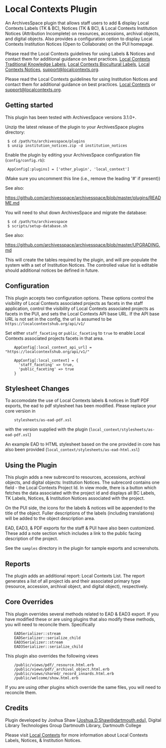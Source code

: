 # Local Contexts Plugin

An ArchivesSpace plugin that allows staff users to add & display Local Contexts
Labels (TK & BC), Notices (TK & BC), & Local Contexts Institution
Notices (Attribution Incomplete) on resources, accessions, archival objects,
and digital objects. Also provides a configuration option to display Local Contexts
Institution Notices (Open to Collaborate) on the PUI homepage.

Please read the Local Contexts guidelines for using Labels & Notices and contact them for
additional guidance on best practices.
<a href="https://localcontexts.org/labels/traditional-knowledge-labels/">Local Contexts Traditional Knowledge Labels</a>,
<a href="https://localcontexts.org/labels/biocultural-labels/">Local Contexts Biocultural Labels</a>,
<a href="https://localcontexts.org/notices/aboutnotices/">Local Contexts Notices</a>,
<a href="mailto:support@localcontexts.org">support@localcontexts.org</a>.

Please read the Local Contexts guidelines for using Institution Notices and contact them for
additional guidance on best practices.
<a href="https://localcontexts.org/notices/cultural-institution-notices/">Local Contexts</a> or
<a href="mailto:support@localcontexts.org">support@localcontexts.org</a>.

## Getting started

This plugin has been tested with ArchivesSpace versions 3.1.0+.

Unzip the latest release of the plugin to your
ArchivesSpace plugins directory:

     $ cd /path/to/archivesspace/plugins
     $ unzip institution_notices.zip -d institution_notices

Enable the plugin by editing your ArchivesSpace configuration file
(`config/config.rb`):

     AppConfig[:plugins] = ['other_plugin', 'local_context']

(Make sure you uncomment this line (i.e., remove the leading '#' if present))

See also:

  https://github.com/archivesspace/archivesspace/blob/master/plugins/README.md

You will need to shut down ArchivesSpace and migrate the database:

     $ cd /path/to/archivesspace
     $ scripts/setup-database.sh

See also:

  https://github.com/archivesspace/archivesspace/blob/master/UPGRADING.md

This will create the tables required by the plugin, and will pre-populate the
system with a set of Institution Notices. The controlled value list is editable
should additional notices be defined in future.

## Configuration

This plugin accepts two configuration options. These options control the visibility of
Local Contexts associated projects as facets in the staff application, control the visibility of Local Contexts associated projects as facets in the PUI, and sets the Local Contexts API base URL. If the API base URL
is not  set in the config, the url is assumed to be `https://localcontextshub.org/api/v1/`

Set either `staff_faceting` or `public_faceting` to `true` to
enable Local Contexts associated projects facets in that area.

```
    AppConfig[:local_context_api_url] = "https://localcontextshub.org/api/v1/"

    AppConfig[:local_context] = {
      'staff_faceting' => true,
      'public_faceting' => true
    }
```

## Stylesheet Changes

To accomodate the use of Local Contexts labels & notices in Staff PDF exports, the ead to pdf stylesheet has
been modified. Please replace your core version in
```
    stylesheets/as-ead-pdf.xsl
```

with the version supplied with the plugin (`local_context/stylesheets/as-ead-pdf.xsl`)

An example EAD to HTML stylesheet based on the one provided in core has also been provided
(`local_context/stylesheets/as-ead-html.xsl`)

## Using the Plugin
This plugin adds a new subrecord to resources, accessions, archival objects, and digital objects:
Institution Notices. The subrecord contains one field - the Local Contexts Project Id. In view mode,
there is a button which fetches the data associated with the project id and displays all
BC Labels, TK Labels, Notices, & Institution Notices associated with the project.

On the PUI side, the icons for the labels & notices will be appended to the title of the
object. Fuller descriptions of the labels (including translations) will be added to the object
description area.

EAD, EAD3, & PDF exports for the staff & PUI have also been customized. These add a note section
which includes a link to the public facing description of the project.

See the `samples` directory in the plugin for sample exports and screenshots.

## Reports
The plugin adds an additional report: Local Contexts List. The report generates a list of all
project ids and their associated primary type (resource, accession, archival object, and
digital object), respectively.

## Core Overrides

This plugin overrides several methods related to EAD & EAD3 export. If you have modified these or
are using plugins that also modify these methods, you will need to reconcile them. Specifically

```
    EADSerializer::stream
    EADSerializer::serialize_child
    EAD3Serializer::stream
    EAD3Serializer::serialize_child
```    
This plugin also overrides the following views
```
    /public/views/pdf/_resource.html.erb
    /public/views/pdf/_archival_object.html.erb
    /public/views/shared/_record_innards.html.erb
    /public/welcome/show.html.erb    
```
If you are using other plugins which override the same files, you will need to reconcile
them.

## Credits

Plugin developed by Joshua Shaw [Joshua.D.Shaw@dartmouth.edu], Digital Library Technologies Group
Dartmouth Library, Dartmouth College

Please visit <a href="https://localcontexts.org/">Local Contexts</a> for more information about
Local Contexts Labels, Notices, & Institution Notices.
